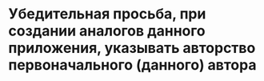 # Убедительная просьба, при создании аналогов данного приложения, указывать авторство первоначального (данного) автора
